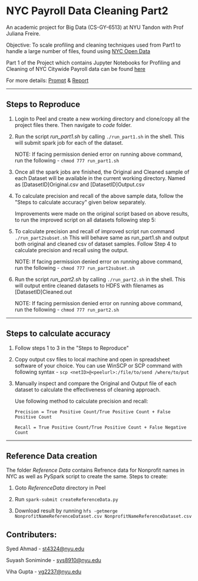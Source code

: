 # NYC Payroll Data Cleaning Part2

An academic project for Big Data (CS-GY-6513) at NYU Tandon with Prof Juliana Freire.

Objective: To scale profiling and cleaning techniques used from Part1 to handle a large number of files, found using [NYC Open Data](https://opendata.cityofnewyork.us/)

Part 1 of the Project which contains Jupyter Notebooks for Profiling and Cleaning of NYC Citywide Payroll data can be found [here](https://github.com/guptaviha/Data-Cleaning-NYC-Payroll-Part1)

For more details: [Prompt](https://github.com/guptaviha/Data-Cleaning-at-Scale-Part2/blob/main/Project-Prompt.pdf) & [Report](https://github.com/guptaviha/Data-Cleaning-at-Scale-Part2/blob/main/Project_Report.pdf)

---

## Steps to Reproduce

1.	Login to Peel and create a new working directory and clone/copy all the project files there. Then navigate to *code* folder.

2.	Run the script *run_part1.sh* by calling `./run_part1.sh` in the shell. This will submit spark job for each of the dataset.

	NOTE: If facing permission denied error on running above command, run the following - `chmod 777 run_part1.sh`

3.	Once all the spark jobs are finished, the Original and Cleaned sample of each Dataset will be available in the current working directory.
	Named as [DatasetID]Original.csv and [DatasetID]Output.csv

4.	To calculate precision and recall of the above sample data, follow the "Steps to calculate accuracy" given below separately.
	
	Improvements were made on the original script based on above results, to run the improved script on all datasets following step 5: 

5.	To calculate precision and recall of improved script run command `./run_part2subset.sh` This will behave same as run_part1.sh and output both original and cleaned csv of dataset samples. Follow Step 4 to calculate precision and recall using the output.

	NOTE: If facing permission denied error on running above command, run the following - `chmod 777 run_part2subset.sh`

6.	Run the script *run_part2.sh* by calling `./run_part2.sh` in the shell. This will output entire cleaned datasets to HDFS with filenames as [DatasetID]Cleaned.out 

	NOTE: If facing permission denied error on running above command, run the following - `chmod 777 run_part2.sh`


---

## Steps to calculate accuracy

1. 	Follow steps 1 to 3 in the "Steps to Reproduce"

2. 	Copy output csv files to local machine and open in spreadsheet software of your choice.
	You can use WinSCP or SCP command with following syntax -  `scp <netID>@<peelurl>:/file/to/send /where/to/put`

3. 	Manually inspect and compare the Original and Output file of each dataset to calculate the effectiveness of cleaning approach.
	
	Use following method to calculate precision and recall:
		
		Precision = True Positive Count/True Positive Count + False Positive Count
		
		Recall = True Positive Count/True Positive Count + False Negative Count
---

## Reference Data creation

The folder *Reference Data* contains Refrence data for Nonprofit names in NYC as well as PySpark script to create the same.
Steps to create:

1.	Goto *ReferenceData* directory in Peel

2.	Run `spark-submit createReferenceData.py`

3. 	Download result by running `hfs -getmerge NonprofitNameReferenceDataset.csv NonprofitNameReferenceDataset.csv`


## Contributers:

Syed Ahmad - st4324@nyu.edu

Suyash Soniminde - sys8910@nyu.edu

Viha Gupta - vg2237@nyu.edu
